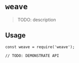 # `weave`

> TODO: description

## Usage

```
const weave = require('weave');

// TODO: DEMONSTRATE API
```
